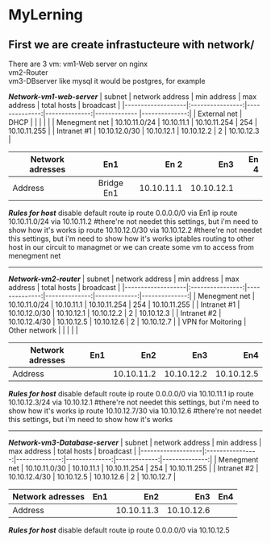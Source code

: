 # MyLerning
## First we are create infrastucteure with network/
There are 3 vm:
    vm1-Web server on nginx\
    vm2-Router\
    vm3-DBserver like mysql it would be postgres, for example

***Network-vm1-web-server***
|       subnet      | network address  |  min address  |  max address  | total hosts  |   broadcast   |
|-------------------|:----------------:|--------------:|--------------:|------------- |--------------:|
| External net      | DHCP             |               |               |              |               |
| Menegment net     | 10.10.11.0/24    | 10.10.11.1    | 10.10.11.254  |     254      | 10.10.11.255  |
| Intranet #1       | 10.10.12.0/30    | 10.10.12.1    | 10.10.12.2    |     2        | 10.10.12.3    |

| Network adresses  |      En1         |    En 2       |    En3        |     En 4     |
|-------------------|:----------------:|--------------:|--------------:|-------------:| 
|    Address        |  Bridge En1      | 10.10.11.1    | 10.10.12.1    |              |

***Rules for host***
disable default route
ip route 0.0.0.0/0 via En1
ip route 10.10.11.0/24 via 10.10.11.2 #there're not needet this settings, but i'm need to show how it's works
ip route 10.10.12.0/30 via 10.10.12.2 #there're not needet this settings, but i'm need to show how it's works
iptables routing to other host in our circuit to managmet or we can create some vm to access from menegment net
___

***Network-vm2-router***
|       subnet      | network address  |  min address  |  max address  | total hosts  |   broadcast   |
|-------------------|:----------------:|--------------:|--------------:|-------------:|--------------:|
| Menegment net     | 10.10.11.0/24    | 10.10.11.1    | 10.10.11.254  |     254      | 10.10.11.255  |
| Intranet #1       | 10.10.12.0/30    | 10.10.12.1    | 10.10.12.2    |     2        | 10.10.12.3    |
| Intranet #2       | 10.10.12.4/30    | 10.10.12.5    | 10.10.12.6    |     2        | 10.10.12.7    |
| VPN for Moitoring | Other network    |               |               |              |               |

| Network adresses  |      En1         |    En2        |    En3        |     En4      |
|-------------------|:----------------:|--------------:|--------------:|-------------:| 
|    Address        |                  | 10.10.11.2    | 10.10.12.2    | 10.10.12.5   |

***Rules for host***
disable default route
ip route 0.0.0.0/0 via 10.10.11.1
ip route 10.10.12.3/24 via 10.10.12.1 #there're not needet this settings, but i'm need to show how it's works
ip route 10.10.12.7/30 via 10.10.12.6 #there're not needet this settings, but i'm need to show how it's works
___

***Network-vm3-Database-server***
|       subnet      | network address  |  min address  |  max address  | total hosts  |   broadcast   |
|-------------------|:----------------:|--------------:|--------------:|-------------:|--------------:|
| Menegment net     | 10.10.11.0/30    | 10.10.11.1    | 10.10.11.254  |     254      | 10.10.11.255  |
| Intranet #2       | 10.10.12.4/30    | 10.10.12.5    | 10.10.12.6    |     2        | 10.10.12.7    |

| Network adresses  |      En1         |    En2        |    En3        |     En4      |
|-------------------|:----------------:|--------------:|--------------:|-------------:| 
|    Address        |                  | 10.10.11.3    | 10.10.12.6    |              |

***Rules for host***
disable default route
ip route 0.0.0.0/0 via 10.10.12.5